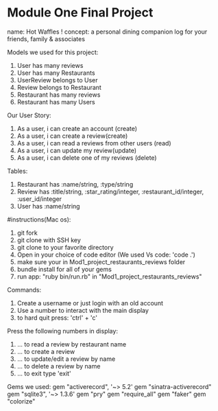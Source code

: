 Module One Final Project 
========================

name: Hot Waffles !
concept: a personal dining companion log for your friends, family & associates

Models we used for this project:
1.  User has many reviews
2.  User has many Restaurants
3.  UserReview belongs to User
4.  Review belongs to Restaurant
5.  Restaurant has many reviews
6.  Restaurant has many Users


Our User Story:
1. As a user, i can create an account (create)
2. As a user, i can create a review(create)
3. As a user, i can read a reviews from other users (read)
4. As a user, i can update my review(update) 
5. As a user, i can delete one of my reviews (delete)

Tables:
1. Restaurant has :name/string, :type/string
2. Review has :title/string, :star_rating/integer,  :restaurant_id/integer,  :user_id/integer
3. User has :name/string


#instructions(Mac os):
1. git fork 
2. git clone with SSH key
3. git clone to your favorite directory
4. Open in your choice of code editor (We used Vs code: 'code .')
5. make sure your in Mod1_project_restaurants_reviews folder
6. bundle install for all of your gems
7. run app: "ruby bin/run.rb" in "Mod1_project_restaurants_reviews"

Commands:
1. Create a username or just login with an old account
2. Use a number to interact with the main display
3. to hard quit press: 'ctrl' + 'c'

Press the following numbers in display: 
1. ... to read a review by restaurant name 
2. ... to create a review
3. ... to update/edit a review by name
4. ... to delete a review by name
5. ... to exit type 'exit'
 


Gems we used:
gem "activerecord", '~> 5.2'
gem "sinatra-activerecord"
gem "sqlite3", '~> 1.3.6'
gem "pry"
gem "require_all"
gem "faker"
gem "colorize"

 
